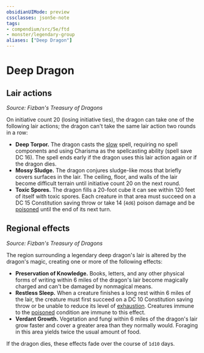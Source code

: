 ```yaml
---
obsidianUIMode: preview
cssclasses: json5e-note
tags:
- compendium/src/5e/ftd
- monster/legendary-group
aliases: ["Deep Dragon"]
---
```

# Deep Dragon

## Lair actions
_Source: Fizban's Treasury of Dragons_

On initiative count 20 (losing initiative ties), the dragon can take one of the following lair actions; the dragon can't take the same lair action two rounds in a row:

- **Deep Torpor.** The dragon casts the [slow](Mechanics/spells/slow.md) spell, requiring no spell components and using Charisma as the spellcasting ability (spell save DC 16). The spell ends early if the dragon uses this lair action again or if the dragon dies.  
- **Mossy Sludge.** The dragon conjures sludge-like moss that briefly covers surfaces in the lair. The ceiling, floor, and walls of the lair become difficult terrain until initiative count 20 on the next round.  
- **Toxic Spores.** The dragon fills a 20-foot cube it can see within 120 feet of itself with toxic spores. Each creature in that area must succeed on a DC 15 Constitution saving throw or take 14 (`4d6`) poison damage and be [poisoned](Mechanics/Rules/conditions.md#Poisoned) until the end of its next turn.  

## Regional effects
_Source: Fizban's Treasury of Dragons_

The region surrounding a legendary deep dragon's lair is altered by the dragon's magic, creating one or more of the following effects:

- **Preservation of Knowledge.** Books, letters, and any other physical forms of writing within 6 miles of the dragon's lair become magically charged and can't be damaged by nonmagical means.  
- **Restless Sleep.** When a creature finishes a long rest within 6 miles of the lair, the creature must first succeed on a DC 10 Constitution saving throw or be unable to reduce its level of [exhaustion](Mechanics/Rules/conditions.md#Exhaustion). Creatures immune to the [poisoned](Mechanics/Rules/conditions.md#Poisoned) condition are immune to this effect.  
- **Verdant Growth.** Vegetation and fungi within 6 miles of the dragon's lair grow faster and cover a greater area than they normally would. Foraging in this area yields twice the usual amount of food.  

If the dragon dies, these effects fade over the course of `1d10` days.